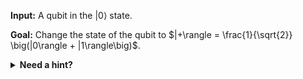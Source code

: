 
**Input:** A qubit in the $|0\rangle$ state.

**Goal:** Change the state of the qubit to $|+\rangle = \frac{1}{\sqrt{2}} \big(|0\rangle + |1\rangle\big)$.

<details>
  <summary><b>Need a hint?</b></summary>
  Hadamard gate H will convert $|0\rangle$ state to $|+\rangle$ state.
</details>
